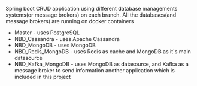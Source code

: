 Spring boot CRUD application using different database managements systems(or message brokers) on each branch. All the databases(and message brokers) are running on docker containers
- Master - uses PostgreSQL
- NBD_Cassandra - uses Apache Cassandra
- NBD_MongoDB - uses MongoDB
- NBD_Redis_MongoDB - uses Redis as cache and MongoDB as it`s main datasource
- NBD_Kafka_MongoDB - uses MongoDB as datasource, and Kafka as a message broker to send information another application which is included in this project
